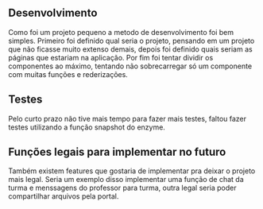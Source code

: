 ## Desenvolvimento
Como foi um projeto pequeno a metodo de desenvolvimento foi bem simples. Primeiro foi definido qual seria o projeto, pensando em um projeto que não ficasse muito extenso demais, depois foi definido quais seriam as páginas que estariam na aplicação. Por fim foi tentar dividir os componentes ao máximo, tentando não sobrecarregar só um componente com muitas funções e rederizações. 
## Testes
Pelo curto prazo não tive mais tempo para fazer mais testes, faltou fazer testes utilizando a função snapshot do enzyme.
## Funções legais para implementar no futuro
Também existem features que gostaria de  implementar pra deixar o projeto mais legal. Seria um exemplo disso implementar uma função de chat da turma e menssagens do professor para turma, outra legal seria poder compartilhar arquivos pela portal.